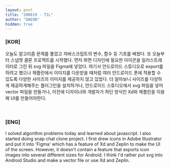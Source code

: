 ```yaml
---
layout: post
title: "200819 - TIL"
author: "DAEUN"
hidden: true
---
```


### [KOR]
오늘도 알고리즘 문제를 풀었고 자바스크립트의 변수, 함수 등 기초를 배웠다. 또 오늘부터 스냅챗 클론 프로젝트를 시작했다. 먼저 화면 디자인에 필요한 아이콘을 일러스트레이터로 그린 뒤 svg 파일을 Figma에 넣었다. 여기서 안드로이드 스튜디오로 export를 하려고 했으나 제플린에서 이미지를 다운받을 때처럼 여러 안드로이드 폰에 적용할 수 있도록 다양한 사이즈의 이미지를 제공하지 않고 있었다. 더 알아보니 사이즈를 다양하게 제공하게해주는 플러그인을 설치하거나, 안드로이드 스튜디오에서 svg 파일을 넣어 vector 파일을 만들거나, 이전에 디자이너와 개발자가 하던 방식인 Xd와 제플린을 이용해 UI를 만들어야한다.
<br><br><bR>
### [ENG]
I solved algorithm problems today and learned about javascript. I also started doing snap chat clone project. I first drew icons in Adobe Illustrator and put it into 'Figma' which has a feature of Xd and Zeplin to make the UI of the screen. However, it doesn't contain a feature that exports icon images into several different sizes for Android. I think I'd rather put svg into Android Studio and make a vector file or use Xd and Zeplin. 